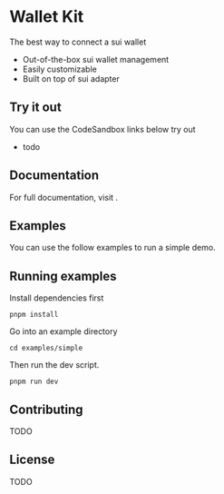 # Wallet Kit

The best way to connect a sui wallet

- Out-of-the-box sui wallet management
- Easily customizable
- Built on top of sui adapter

## Try it out

You can use the CodeSandbox links below try out

- todo

## Documentation

For full documentation, visit .

## Examples

You can use the follow examples to run a simple demo.

## Running examples

Install dependencies first

`pnpm install`

Go into an example directory

`cd examples/simple`

Then run the dev script.

`pnpm run dev`

## Contributing

TODO

## License

TODO
